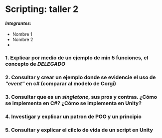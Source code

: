 # Scripting: taller 2
#### *Integrantes:* 
- Nombre 1
- Nombre 2
- 
### 1. Explicar por medio de un ejemplo de min 5 funciones, el concepto de *DELEGADO*

### 2. Consultar y crear un ejemplo donde se evidencie el uso de *"event"* en c# (comparar al modelo de Corgi)

### 3. Consultar que es un *singletone*, sus pros y contras. ¿Cómo se implementa en C#? ¿Cómo se implementa en Unity?

### 4. Investigar y explicar un patron de POO y un principio

### 5. Consultar y explicar el cilclo de vida de un script en Unity

